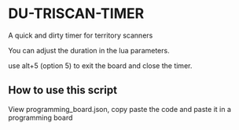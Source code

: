 # DU-TRISCAN-TIMER

A quick and dirty timer for territory scanners

You can adjust the duration in the lua parameters.

use alt+5 (option 5)  to exit the board and close the timer.

## How to use this script

View programming_board.json, copy paste the code and paste it in a programming board
